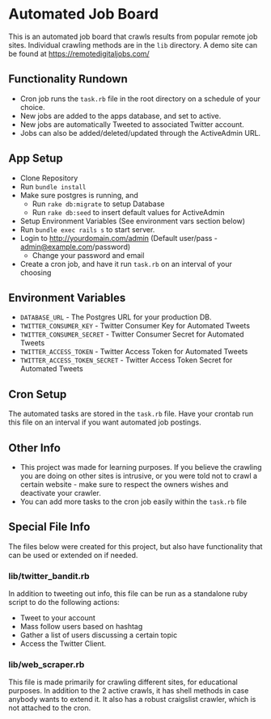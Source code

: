 # Automated Job Board

This is an automated job board that crawls results from popular remote job sites. Individual crawling methods are in the `lib` directory. A demo site can be found at https://remotedigitaljobs.com/

## Functionality Rundown
* Cron job runs the `task.rb` file in the root directory on a schedule of your choice. 
* New jobs are added to the apps database, and set to active. 
* New jobs are automatically Tweeted to associated Twitter account.
* Jobs can also be added/deleted/updated through the ActiveAdmin URL. 


## App Setup
* Clone Repository
* Run `bundle install`
* Make sure postgres is running, and 
  * Run `rake db:migrate` to setup Database
  * Run `rake db:seed` to insert default values for ActiveAdmin
* Setup Environment Variables (See environment vars section below)
* Run `bundle exec rails s` to start server. 
* Login to http://yourdomain.com/admin (Default user/pass - admin@example.com/password)
  * Change your password and email
* Create a cron job, and have it run `task.rb` on an interval of your choosing

## Environment Variables
* `DATABASE_URL` - The Postgres URL for your production DB. 
* `TWITTER_CONSUMER_KEY` - Twitter Consumer Key for Automated Tweets
* `TWITTER_CONSUMER_SECRET` - Twitter Consumer Secret for Automated Tweets
* `TWITTER_ACCESS_TOKEN` - Twitter Access Token for Automated Tweets
* `TWITTER_ACCESS_TOKEN_SECRET` - Twitter Access Token Secret for Automated Tweets


## Cron Setup
The automated tasks are stored in the `task.rb` file. Have your crontab run this file on an interval if you want automated job postings. 

## Other Info
* This project was made for learning purposes. If you believe the crawling you are doing on other sites is intrusive, or you were told not to crawl a certain website - make sure to respect the owners wishes and deactivate your crawler. 
* You can add more tasks to the cron job easily within the `task.rb` file

## Special File Info
The files below were created for this project, but also have functionality that can be used or extended on if needed. 

### lib/twitter_bandit.rb
In addition to tweeting out info, this file can be run as a standalone ruby script to do the following actions:
* Tweet to your account
* Mass follow users based on hashtag
* Gather a list of users discussing a certain topic
* Access the Twitter Client. 

### lib/web_scraper.rb
This file is made primarily for crawling different sites, for educational purposes. In addition to the 2 active crawls, it has shell methods in case anybody wants to extend it. It also has a robust craigslist crawler, which is not attached to the cron. 

